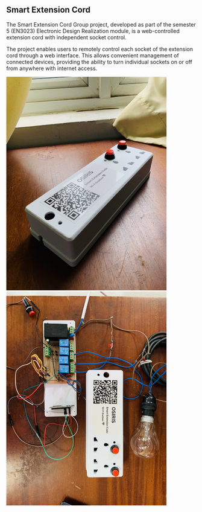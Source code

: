 <h2>Smart Extension Cord</h2>
<p>The Smart Extension Cord Group project, developed as part of the semester 5 (EN3023) Electronic Design Realization module, is a web-controlled extension cord with independent socket control.</p>
<p>The project enables users to remotely control each socket of the extension cord through a web interface. This allows convenient management of connected devices, providing the ability to turn individual sockets on or off from anywhere with internet access.</p>

<img src="/IMG_6461.jpg" width="425"/> <img src="/IMG_6466.jpg" width="425"/> 
